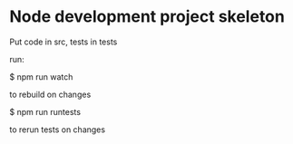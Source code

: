 # Node development project skeleton

Put code in src, tests in tests


run:


$ npm run watch


to rebuild on changes


$ npm run runtests


to rerun tests on changes
